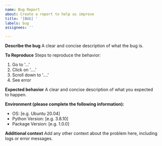 ```yaml
---
name: Bug Report
about: Create a report to help us improve
title: '[BUG] '
labels: bug
assignees: ''

---
```


**Describe the bug**
A clear and concise description of what the bug is.

**To Reproduce**
Steps to reproduce the behavior:
1. Go to '...'
2. Click on '....'
3. Scroll down to '....'
4. See error

**Expected behavior**
A clear and concise description of what you expected to happen.

**Environment (please complete the following information):**
 - OS: [e.g. Ubuntu 20.04]
 - Python Version: [e.g. 3.8.10]
 - Package Version: [e.g. 1.0.0]

**Additional context**
Add any other context about the problem here, including logs or error messages.
